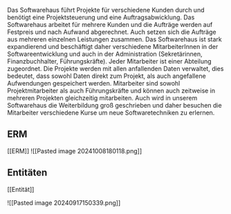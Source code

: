 Das Softwarehaus führt Projekte für verschiedene Kunden durch und benötigt eine Projektsteuerung und eine Auftragsabwicklung. Das Softwarehaus arbeitet für mehrere Kunden und die Aufträge werden auf Festpreis und nach Aufwand abgerechnet. Auch setzen sich die Aufträge aus mehreren einzelnen Leistungen zusammen. Das Softwarehaus ist stark expandierend und beschäftigt daher verschiedene MitarbeiterInnen in der Softwareentwicklung und auch in der Administration (Sekretärinnen, Finanzbuchhalter, Führungskräfte). Jeder Mitarbeiter ist einer Abteilung zugeordnet. Die Projekte werden mit allen anfallenden Daten verwaltet, dies bedeutet, dass sowohl Daten direkt zum Projekt, als auch angefallene Aufwendungen gespeichert werden. Mitarbeiter sind sowohl Projektmitarbeiter als auch Führungskräfte und können auch zeitweise in mehreren Projekten gleichzeitig mitarbeiten. Auch wird in unserem Softwarehaus die Weiterbildung groß geschrieben und daher besuchen die Mitarbeiter verschiedene Kurse um neue Softwaretechniken zu erlernen.


## ERM
[[ERM]]
![[Pasted image 20241008180118.png]]

## Entitäten
[[Entität]]

![[Pasted image 20240917150339.png]]